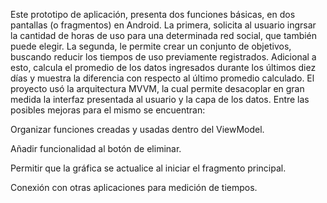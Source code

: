 Este prototipo de aplicación, presenta dos funciones básicas, en dos pantallas (o fragmentos) en Android. La primera, solicita al usuario ingrsar la cantidad de horas de uso para una determinada red social, que también puede elegir. La segunda, le permite crear un conjunto de objetivos, buscando reducir los tiempos de uso previamente registrados. Adicional a esto, calcula el promedio de los datos ingresados durante los últimos diez días y muestra la diferencia con respecto al último promedio calculado.
El proyecto usó la arquitectura MVVM, la cual permite desacoplar en gran medida la interfaz presentada al usuario y la capa de los datos.
Entre las posibles mejoras para el mismo se encuentran: 

Organizar funciones creadas y usadas dentro del ViewModel.

Añadir funcionalidad al botón de eliminar.

Permitir que la gráfica se actualice al iniciar el fragmento principal.

Conexión con otras aplicaciones para medición de tiempos.
